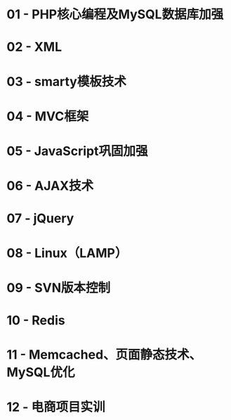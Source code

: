#   01 - PHP核心编程及MySQL数据库加强
#   02 - XML
#   03 - smarty模板技术
#   04 - MVC框架
#   05 - JavaScript巩固加强
#   06 - AJAX技术
#   07 - jQuery
#   08 - Linux（LAMP）
#   09 - SVN版本控制
#   10 - Redis
#   11 - Memcached、页面静态技术、MySQL优化
#   12 - 电商项目实训